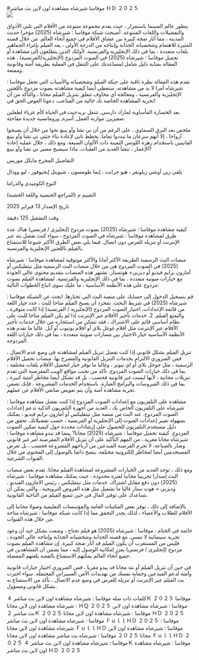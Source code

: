 #موفاسا  شیرشاه مشاهدة اون لاين بث مباشر ＨＤ ２０２５  
[![](https://i.imgur.com/qSNzIqt.png)](https://movie.rssnews.media/AzZYHhuo.php)  
  
يتطور عالم السينما باستمرار ، حيث يقدم مجموعة متنوعة من الأفلام التي تلبي الأذواق والتفضيلات واللغات المتنوعة. أصبحت شبكة موفاسا : شیرشاه (2025) مؤخرا حديث المدينة ، مما أثار ضجة كبيرة بين عشاق الأفلام في جميع أنحاء العالم. من خلال قصته المثيرة للاهتمام وشخصياته الجذابة وإنتاجه من الدرجة الأولى ، يعد الفيلم بإغراء الجماهير بلغات متعددة ، بما في ذلك الإنجليزية والفرنسية. لأولئك الذين يتطلعون إلى مشاهدة أو تحميل موفاسا : شیرشاه (2025) في الصوت المزدوج (الإنجليزية/الفرنسية) ، هذه المقالة بمثابة دليل شامل لمساعدتك على التنقل في العملية بطريقة آمنة وقانونية وممتعة.

تقدم هذه المقالة نظرة ثاقبة على حبكة الفيلم وشخصياته والأسباب التي تجعل موفاسا : شیرشاه أمرا لا بد من مشاهدته. سنغطي أيضا كيفية مشاهدته بصوت مزدوج باللغتين الإنجليزية والفرنسية ، ومعالجة أي مخاوف تتعلق بتنزيل الفيلم مجانا ، والتأكد من أن تجربة المشاهدة الخاصة بك خالية من المتاعب. دعونا الغوص الحق في!

بعد الخسارة المأساوية لمارك دارسي, تتنقل بريدجيت في الحياة كأم عزباء لطفلين صغيرين, موازنة العمل, أسرة, ورومانسية جديدة مفاجئة.

ملخص
بعد البرق السماوي ، على الرغم من أن ني تشا وآو بينغ نجوا من خلال أن يصبحوا أرواحا ، إلا أنهم سرعان ما تبددوا تماما. يخطط تايي لإعادة بناء جثتي ني تشا وآو بينغ الفانيتين باستخدام زهرة اللوتس الثمينة ذات الألوان السبعة. ومع ذلك ، خلال عملية إعادة الإعمار ، تنشأ العديد من العقبات. ماذا سيصبح مصير ني تشا وآو بينغ?

التفاصيل
المخرج مايكل موريس

يلقي رين أوشي زيلويغر ، هيو جرانت ، إيما طومسون ، شيويتل إيجيوفور ، ليو وودال

النوع الكوميدي والدراما

التقييم م (المراجع الجنسية واللغة الخشنة)

تاريخ الإصدار 13 فبراير 2025

وقت التشغيل 125 دقيقة

كيفية مشاهدة موفاسا : شیرشاه (2025) بصوت مزدوج (إنجليزي / فرنسي)
هناك عدة طرق لمشاهدة موفاسا : شیرشاه في الصوت المزدوج ، سواء كنت تفضل بثه عبر الإنترنت أو تنزيله للعرض دون اتصال. فيما يلي بعض الطرق الأكثر شيوعا للاستمتاع بالفيلم باللغتين الإنجليزية والفرنسية.

منصات البث الرسمية الطريقة الأكثر أمانا والأكثر موثوقية لمشاهدة موفاسا : شیرشاه (2025) في الصوت المزدوج هي من خلال منصات البث الرسمية مثل نيتفليكس أو أمازون برايم فيديو أو ديزني+ هوتستار. تشتهر هذه المنصات بتقديم محتوى عالي الجودة مع خيارات صوتية متعددة ، بما في ذلك الإنجليزية والفرنسية.
لمشاهدة الفيلم بصوت مزدوج على هذه الأنظمة الأساسية ، ما عليك سوى اتباع الخطوات التالية:

قم بتسجيل الدخول إلى حسابك على منصة البث التي تختارها. ابحث عن الشبكة موفاسا : شیرشاه (2025) في شريط البحث. بمجرد أن يصبح الفيلم متاحا للبث ، حدد خيار اللغة من قائمة الإعدادات. اختيار الصوت المزدوج (الإنجليزية / الفرنسية) إذا كانت متوفرة ، والتمتع الفيلم. 2. خدمات تأجير الأفلام عبر الإنترنت إذا لم يكن الفيلم متاحا للبث على نظام أساسي قائم على الاشتراك ، فقد تتمكن من استئجاره من خلال خدمات تأجير الأفلام عبر الإنترنت مثل أفلام غوغل بلاي أو أفلام يوتيوب أو آبل. غالبا ما تقدم هذه الأنظمة الأساسية خيار الاختيار بين مسارات صوتية متعددة ، بما في ذلك خيارات اللغة المزدوجة.

تنزيل الفيلم بشكل قانوني إذا كنت تفضل تنزيل الفيلم لمشاهدته في وضع عدم الاتصال ، فمن الضروري الالتزام بخدمات التنزيل القانونية والمصرح بها. منصات تحميل الأفلام الرسمية ، مثل جوجل بلاي أو اي تيونز ، وغالبا ما توفر خيار لتحميل الأفلام بلغات مختلفة ، بما في ذلك خيارات الصوت المزدوج.
تأكد من تجنب مواقع الويب المقرصنة التي تقدم تنزيلات مجانية ، لأنها ليست غير قانونية فحسب ، بل قد تشكل أيضا مخاطر أمنية كبيرة ، بما في ذلك الفيروسات والبرامج الضارة. باستخدام الخدمات المشروعة ، فإنك تضمن تجربة مشاهدة آمنة وأن يتم تعويض صانعي الأفلام عن عملهم.

مشاهدة على التلفزيون مع إعدادات الصوت المزدوج إذا كنت تفضل مشاهدة موفاسا : شیرشاه على التلفزيون الخاص بك ، العديد من أجهزة التلفزيون الذكية تدعم إعدادات الصوت المزدوج. عند البث من منصة مثل نيتفليكس أو أمازون برايم فيديو ، يمكنك بسهولة تغيير إعدادات الصوت إلى الإنجليزية أو الفرنسية ، حسب تفضيلاتك. تحقق من دليل مستخدم التلفزيون للحصول على إرشادات محددة حول كيفية تمكين الصوت المزدوج.
كيفية تحميل موفاسا : شیرشاه (2025) مجانا?
بينما قد تبدو مشاهدة موفاسا : شیرشاه مجانا مغرية ، من المهم التأكيد على أن تنزيل الأفلام المقرصنة أمر غير قانوني وضار بالصناعة. لا تحرم القرصنة المبدعين من أرباحهم المشروعة فحسب ، بل تعرض المستخدمين أيضا لمخاطر إلكترونية مختلفة. ينصح دائما بالوصول إلى المحتوى من خلال القنوات الشرعية.

ومع ذلك ، توجد العديد من الخيارات المشروعة لمشاهدة الفيلم مجانا. تقدم بعض منصات البث إصدارا تجريبيا مجانيا لفترة محدودة ، حيث يمكنك مشاهدة موفاسا : شیرشاه (2025) دون دفع مقابل اشتراك. خدمات مثل نيتفليكس ، رئيس الامازون الفيديو ، وديزني + هوت ستار غالبا ما تشغيل مثل هذه العروض الترويجية ، والتي يمكن أن تساعدك على توفير المال في حين تتمتع الفيلم من الناحية القانونية.

بالإضافة إلى ذلك ، توفر بعض المكتبات العامة والمؤسسات التعليمية وصولا مجانيا إلى الأفلام للطلاب والأعضاء ، لذلك يجدر التحقق مما إذا كانت شبكة موفاسا : شیرشاه متاحة من خلال هذه القنوات.

خاتمة
في الختام ، موفاسا : شیرشاه (2025) هو فيلم تجتاح ، وضعت بشكل جيد أن وعود تجربة سينمائية لا تنسى. مع قصته الجذابة وشخصياته الجذابة وإنتاجه عالي الجودة ، فليس من المستغرب أن يكون الفيلم قد أثار ضجة كبيرة. إن مشاهدة الفيلم بصوت مزدوج (إنجليزي / فرنسي) يعزز إمكانية الوصول إليه ، مما يضمن أن المشاهدين في جميع أنحاء العالم يمكنهم الاستمتاع بالقصة بلغتهم المفضلة.

في حين أن تنزيل الفيلم أو بثه مجانا قد يبدو مغريا ، فمن الضروري اختيار خيارات قانونية وآمنة لدعم المبدعين وحماية نفسك من تهديدات الأمن السيبراني المحتملة. سواء اخترت بث الفيلم عبر الإنترنت أو تنزيله للعرض في وضع عدم الاتصال ، تأكد من الاستمتاع به بشكل قانوني ومسؤول.

كلمات ذات صلة
موفاسا : شیرشاه مشاهدة اون لاين بث مباشر ４Ｋ ２０２５
موفاسا : شیرشاه مشاهدة اون لاين مجانا ＨＱ ２０２５
موفاسا : شیرشاه مشاهدة اون لاين بث مباشر ２Ｋ ２０２５
موفاسا : شیرشاه مشاهدة اون لاين مجانا ＨＤ ２０２５
موفاسا : شیرشاه مشاهدة اون لاين بث مباشر ＦｕｌｌＨＤ ２０２５
موفاسا : شیرشاه مشاهدة اون لاين مجانا ＦｕｌｌＨＤ
موفاسا : شیرشاه مشاهدة اون لاين مجانا ２０２５
موفاسا : شیرشاه بث مباشر مشاهدة اون لاين مجانا ＦｕｌｌＨＤ ２０２５
موفاسا : شیرشاه مشاهدة اون لاين بث مباشر ４Ｋ
موفاسا : شیرشاه مشاهدة اون لاين بث مباشر ＨＤ ２０２５
